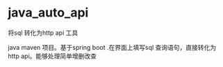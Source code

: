 # java_auto_api
将sql 转化为http api 工具

java maven 项目。基于spring boot .在界面上填写sql 查询语句，直接转化为 http api。能够处理简单增删改查
